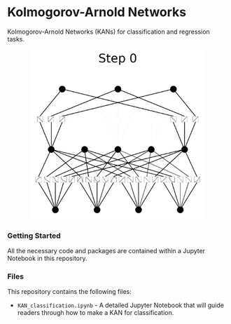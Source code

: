 # Kolmogorov-Arnold Networks
Kolmogorov-Arnold Networks (KANs) for classification and regression tasks.

<p align="center">
  <img src="img/kan_classification.gif" alt="A Kolmogorov-Arnold Network being trained overtime." width="400"/>
</p>

### Getting Started
All the necessary code and packages are contained within a Jupyter Notebook in this repository.

### Files
This repository contains the following files:
* `KAN_classification.ipynb` - A detailed Jupyter Notebook that will guide readers through how to make a KAN for classification.
